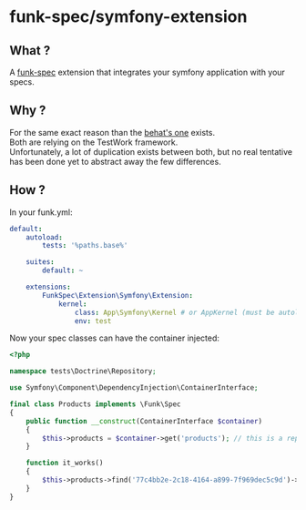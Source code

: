 # funk-spec/symfony-extension

## What ?

A [funk-spec](https://github.com/docteurklein/funk-spec) extension that integrates your symfony application
with your specs.

## Why ?

For the same exact reason than the [behat's one](https://github.com/Behat/Symfony2Extension/) exists.  
Both are relying on the TestWork framework.  
Unfortunately, a lot of duplication exists between both, but no real tentative has been done yet
to abstract away the few differences.  

## How ?

In your funk.yml:

```yml
default:
    autoload:
        tests: '%paths.base%'

    suites:
        default: ~

    extensions:
        FunkSpec\Extension\Symfony\Extension:
            kernel:
                class: App\Symfony\Kernel # or AppKernel (must be autoloadable)
                env: test
```

Now your spec classes can have the container injected:

```php
<?php

namespace tests\Doctrine\Repository;

use Symfony\Component\DependencyInjection\ContainerInterface;

final class Products implements \Funk\Spec
{
    public function __construct(ContainerInterface $container)
    {
        $this->products = $container->get('products'); // this is a repository
    }

    function it_works()
    {
        $this->products->find('77c4bb2e-2c18-4164-a899-7f969dec5c9d')->getId();
    }
}
```
